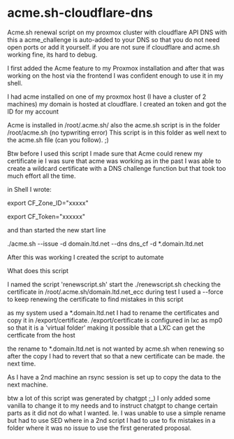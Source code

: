 # acme.sh-cloudflare-dns
Acme.sh renewal script on my proxmox cluster with cloudflare API DNS
with this a acme_challenge is auto-added to your DNS so that you do not need open ports or add it yourself.
if you are not sure if cloudflare and acme.sh working fine, its hard to debug.

I first added the Acme feature to my Proxmox installation and after that was working on the host via the frontend I was confident enough to use it in my shell.

I had acme installed on one of my proxmox host (I have a cluster of 2 machines)
my domain is hosted at cloudflare. I created an token and got the ID for my account

Acme is installed in /root/.acme.sh/
also the acme.sh script is in the folder /root/acme.sh (no typwriting error)
This script is in this folder as well next to the acme.sh file (can you follow). ;)

Btw before I used this script I made sure that Acme could renew my certificate
ie I was sure that acme was working as in the past I was able to create a wildcard certificate with a DNS challenge function but that took too much effort
all the time.

in Shell I wrote:

export CF_Zone_ID="xxxxx"

export CF_Token="xxxxxx"

and than started the new start line

./acme.sh --issue -d domain.ltd.net --dns dns_cf -d *.domain.ltd.net

After this was working I created the script to automate

What does this script

I named the script 'renewscript.sh' 
start the ./renewscript.sh checking the certificate in /root/.acme.sh/domain.ltd.net_ecc
during test I used a --force to keep renewing the certificate to find mistakes in this script

as my system used a *.domain.ltd.net I had to rename the certificates and copy it in /export/certificate.
/export/certificate is configured in lxc as mp0 so that it is a 'virtual folder' making it possible
that a LXC can get the certficate from the host

the rename to *.domain.ltd.net is not wanted by acme.sh when renewing so after the copy I had to revert that
so that a new certificate can be made. the next time.

As I have a 2nd machine an rsync session is set up to copy the data to the next machine.

btw a lot of this script was generated by chatgpt ;_) I only added some vanilla to change it to my needs and to instruct chatgpt to
change certain parts as it did not do what I wanted. Ie. I was unable to use a simple rename but had to use SED where in a
2nd script I had to use to fix mistakes in a folder where it was no issue to use the first generated proposal.
